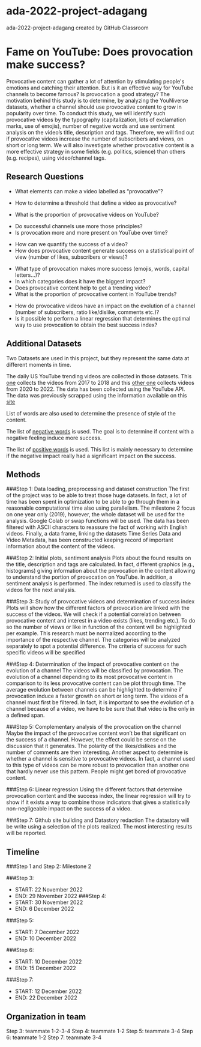 # ada-2022-project-adagang
ada-2022-project-adagang created by GitHub Classroom

# Fame on YouTube: Does provocation make success?

Provocative content can gather a lot of attention by stimulating people's emotions and
catching their attention. But is it an effective way for YouTube channels to become famous? 
Is provocation a good strategy? 
The motivation behind this study is to determine, by analyzing the YouNiverse datasets, whether a channel should use provocative content to grow in popularity over time. To conduct this study, we will identify such provocative videos by the typography (capitalization, lots of exclamation marks, use of emojis), number of negative words and use sentiment analysis on the video’s title, description and tags. Therefore, we will find out if provocative videos increase the number of subscribers and views, on short or long term. We will also investigate whether provocative content is a more effective strategy in some fields (e.g. politics, science) than others (e.g. recipes), using video/channel tags.

## Research Questions

* What elements can make a video labelled as “provocative”?
- How to determine a threshold that define a video as provocative?
* What is the proportion of provocative videos on YouTube?
- Do successful channels use more those principles?
- Is provocation more and more present on YouTube over time?
* How can we quantify the success of a video?
* How does provocative content generate success on a statistical point of view (number of likes, subscribers or views)?
- What type of provocation makes more success (emojis, words, capital letters...)?
- In which categories does it have the biggest impact?
- Does provocative content help to get a trending video?
- What is the proportion of provocative content in YouTube trends?
* How do provocative videos have an impact on the evolution of a channel (number of subscribers, ratio like/dislike, comments etc.)?
* Is it possible to perform a linear regression that determines the optimal way to use provocation to obtain the best success index?

## Additional Datasets 
Two Datasets are used in this project, but they represent the same data at different moments in time.

The daily US YouTube trending videos are collected in those datasets. This [one](https://www.kaggle.com/datasets/datasnaek/youtube-new?select=USvideos.csv) collects the videos from 2017 to 2018 and this [other one](https://www.kaggle.com/datasets/rsrishav/youtube-trending-video-dataset?select=US_youtube_trending_data.csv) collects videos from 2020 to 2022. The data has been collected using the YouTube API. The data was previously scrapped using the information available on this [site](https://github.com/mitchelljy/Trending-YouTube-Scraper/tree/master/output) 

List of words are also used to determine the presence of style of the content.

The list of [negative words](https://ptrckprry.com/course/ssd/data/negative-words.txt) is used. The goal is to determine if content with a negative feeling induce more success.

The list of [positive words](https://ptrckprry.com/course/ssd/data/positive-words.txt) is used. This list is mainly necessary to determine if the negative impact really had a significant impact on the success.

## Methods

###Step 1: Data loading, preprocessing and dataset construction
The first of the project was to be able to treat those huge datasets. In fact, a lot of time has been spent in optimization to be able to go through them in a reasonable computational time also using parallelism. The milestone 2 focus on one year only (2019), however, the whole dataset will be used for the analysis. Google Colab or swap functions will be used. 
The data has been filtered with ASCII characters to reassure the fact of working with English videos. Finally, a data frame, linking the datasets Time Series Data and Video Metadata, has been constructed keeping record of important information about the content of the videos.

###Step 2: Initial plots, sentiment analysis
Plots about the found results on the title, description and tags are calculated. In fact, different graphics (e.g., histograms) giving information about the provocation in the content allowing to understand the portion of provocation on YouTube. In addition, a sentiment analysis is performed. The index returned is used to classify the videos for the next analysis.

###Step 3: Study of provocative videos and determination of success index
Plots will show how the different factors of provocation are linked with the success of the videos. We will check if a potential correlation between provocative content and interest in a video exists (likes, trending etc.). To do so the number of views or like in function of the content will be highlighted per example. This research must be normalized according to the importance of the respective channel. The categories will be analyzed separately to spot a potential difference. The criteria of success for such specific videos will be specified

###Step 4: Determination of the impact of provocative content on the evolution of a channel
The videos will be classified by provocation. The evolution of a channel depending to its most provocative content in comparison to its less provocative content can be plot through time. The average evolution between channels can be highlighted to determine if provocation induce a faster growth on short or long term. The videos of a channel must first be filtered. In fact, it is important to see the evolution of a channel because of a video, we have to be sure that that video is the only in a defined span.

###Step 5: Complementary analysis of the provocation on the channel
Maybe the impact of the provocative content won’t be that significant on the success of a channel. However, the effect could be sense on the discussion that it generates. The polarity of the likes/dislikes and the number of comments are then interesting. Another aspect to determine is whether a channel is sensitive to provocative videos. In fact, a channel used to this type of videos can be more robust to provocation than another one that hardly never use this pattern. People might get bored of provocative content. 

###Step 6: Linear regression
Using the different factors that determine provocation content and the success index, the linear regression will try to show if it exists a way to combine those indicators that gives a statistically non-negligeable impact on the success of a video.

###Step 7: Github site building and Datastory redaction
The datastory will be write using a selection of the plots realized. The most interesting results will be reported.









## Timeline
###Step 1 and Step 2: Milestone 2

###Step 3:
*	START: 22 November 2022
*	END: 29 November 2022
###Step 4:
*	START: 30 November 2022
*	END: 6 December 2022

###Step 5:
*	START: 7 December 2022
*	END: 10 December 2022

###Step 6:
*	START: 10 December 2022
*	END: 15 December 2022

###Step 7:
*	START: 12 December 2022
*	END: 22 December 2022



## Organization in team
Step 3: teammate 1-2-3-4
Step 4: teammate 1-2
Step 5: teammate 3-4
Step 6: teammate 1-2
Step 7: teammate 3-4
